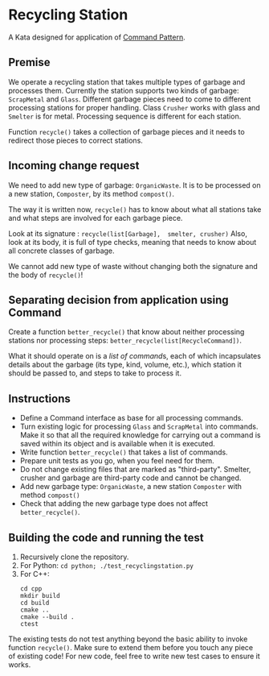 # Recycling Station

A Kata designed for application of [Command Pattern](https://en.wikipedia.org/wiki/Command_pattern).

## Premise

We operate a recycling station that takes multiple types of garbage and
processes them.
Currently the station supports two kinds of garbage: `ScrapMetal` and `Glass`.
Different garbage pieces need to come to different processing stations for
proper handling. Class `Crusher` works with glass and `Smelter` is for metal.
Processing sequence is different for each station.

Function `recycle()` takes a collection of garbage pieces and it needs to
redirect those pieces to correct stations.

## Incoming change request

We need to add new type of garbage: `OrganicWaste`.
It is to be processed on a new station, `Composter`, by its method `compost()`.

The way it is written now, `recycle()` has to know about what all stations take
and what steps are involved for each garbage piece.

Look at its signature : `recycle(list[Garbage],  smelter, crusher)`
Also, look at its body, it is full of type checks, meaning that needs to know
about all concrete classes of garbage.

We cannot add new type of waste without changing both the signature and
the body of `recycle()`!

## Separating decision from application using Command

Create a function `better_recycle()` that know about neither processing
stations nor processing steps: `better_recycle(list[RecycleCommand])`.

What it should operate on is a *list of command*s, each of which incapsulates
details about the garbage (its type, kind, volume, etc.), which station it
should be passed to, and steps to take to process it.

## Instructions

- Define a Command interface as base for all processing commands.
- Turn existing logic for processing `Glass` and `ScrapMetal` into commands.
  Make it so that all the required knowledge for carrying out a command is saved
  within its object and is available when it is executed.
- Write function `better_recycle()` that takes a list of commands.
- Prepare unit tests as you go, when you feel need for them.
- Do not change existing files that are marked as "third-party".
  Smelter, crusher and garbage are third-party code and cannot be changed.
- Add new garbage type: `OrganicWaste`, a new station `Composter` with method
  `compost()`
- Check that adding the new garbage type does not affect `better_recycle()`.

## Building the code and running the test

1. Recursively clone the repository.
2. For Python: `cd python; ./test_recyclingstation.py`
3. For C++:
   ```
   cd cpp
   mkdir build
   cd build
   cmake ..
   cmake --build .
   ctest
   ```

The existing tests do not test anything beyond the basic ability to invoke
function `recycle()`. Make sure to extend them before you touch any piece of
existing code! For new code, feel free to write new test cases to ensure it
works.